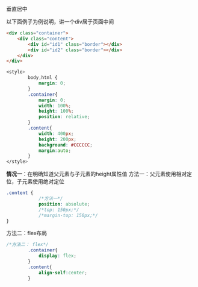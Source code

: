 垂直居中

以下面例子为例说明，讲一个div居于页面中间

```html
<div class="container">
    <div class="content">
        <div id="id1" class="border"></div>
        <div id="id2" class="border"></div>
    </div>
</div>
```


```css
<style>
        body,html {
            margin: 0;
        }
        .container{
            margin: 0;
            width: 100%;
            height: 100%;
            position: relative;
        }
        .content{
            width: 400px;
            height: 200px;
            background: #CCCCCC;
            margin:auto;
        }
</style>

```
**情况一**：在明确知道父元素与子元素的height属性值
方法一：父元素使用相对定位，子元素使用绝对定位

```css
.content {
            /*方法一*/
            position: absolute;
            /*top: 150px;*/
            /*margin-top: 150px;*/
}
```
方法二：flex布局

```css
/*方法二： flex*/
        .container{
            display: flex;
        }
        .content{
            align-self:center;
        }

```







